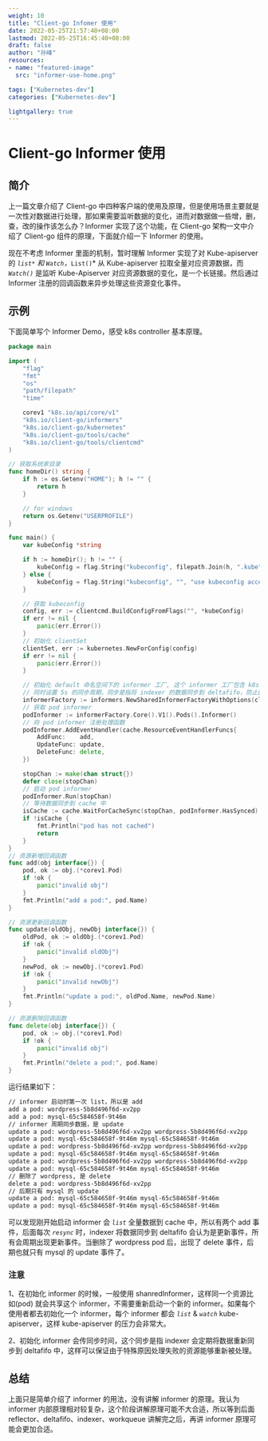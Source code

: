 ```yaml
---
weight: 10
title: "Client-go Infomer 使用"
date: 2022-05-25T21:57:40+08:00
lastmod: 2022-05-25T16:45:40+08:00
draft: false
author: "孙峰"
resources:
- name: "featured-image"
  src: "informer-use-home.png"

tags: ["Kubernetes-dev"]
categories: ["Kubernetes-dev"]

lightgallery: true
---
```

# Client-go Informer 使用

## 简介

上一篇文章介绍了 Client-go 中四种客户端的使用及原理，但是使用场景主要就是一次性对数据进行处理，那如果需要监听数据的变化，进而对数据做一些增，删，查，改的操作该怎么办？Informer 实现了这个功能，在 Client-go 架构一文中介绍了 Client-go 组件的原理，下面就介绍一下 Informer 的使用。

现在不考虑 Informer 里面的机制，暂时理解 Informer 实现了对 Kube-apiserver 的 *`list*` 和 *`Watch`*，*`List()`* 从 Kube-apiserver 拉取全量对应资源数据，而 *`Watch()`* 是监听 Kube-Apiserver 对应资源数据的变化，是一个长链接。然后通过 Informer 注册的回调函数来异步处理这些资源变化事件。

## 示例

下面简单写个 Informer Demo，感受 k8s controller 基本原理。

```go
package main

import (
	"flag"
	"fmt"
	"os"
	"path/filepath"
	"time"

	corev1 "k8s.io/api/core/v1"
	"k8s.io/client-go/informers"
	"k8s.io/client-go/kubernetes"
	"k8s.io/client-go/tools/cache"
	"k8s.io/client-go/tools/clientcmd"
)

// 获取系统家目录
func homeDir() string {
	if h := os.Getenv("HOME"); h != "" {
		return h
	}

	// for windows
	return os.Getenv("USERPROFILE")
}

func main() {
	var kubeConfig *string

	if h := homeDir(); h != "" {
		kubeConfig = flag.String("kubeconfig", filepath.Join(h, ".kube", "config"), "use kubeconfig access to kubeapiserver")
	} else {
		kubeConfig = flag.String("kubeconfig", "", "use kubeconfig access to kubeapiserver")
	}

	// 获取 kubeconfig
	config, err := clientcmd.BuildConfigFromFlags("", *kubeConfig)
	if err != nil {
		panic(err.Error())
	}
	// 初始化 clientSet
	clientSet, err := kubernetes.NewForConfig(config)
	if err != nil {
		panic(err.Error())
	}

	// 初始化 default 命名空间下的 informer 工厂, 这个 informer 工厂包含 k8s 所有内置资源的 informer
	// 同时设置 5s 的同步周期，同步是指将 indexer 的数据同步到 deltafifo，防止因为特殊原因处理失败的数据能够得到重新处理
	informerFactory := informers.NewSharedInformerFactoryWithOptions(clientSet, 5*time.Second, informers.WithNamespace("default"))
	// 获取 pod informer
	podInformer := informerFactory.Core().V1().Pods().Informer()
	// 向 pod informer 注册处理函数
	podInformer.AddEventHandler(cache.ResourceEventHandlerFuncs{
		AddFunc:    add,
		UpdateFunc: update,
		DeleteFunc: delete,
	})

	stopChan := make(chan struct{})
	defer close(stopChan)
	// 启动 pod informer
	podInformer.Run(stopChan)
	// 等待数据同步到 cache 中
	isCache := cache.WaitForCacheSync(stopChan, podInformer.HasSynced)
	if !isCache {
		fmt.Println("pod has not cached")
		return
	}
}
// 资源新增回调函数
func add(obj interface{}) {
	pod, ok := obj.(*corev1.Pod)
	if !ok {
		panic("invalid obj")
	}
	fmt.Println("add a pod:", pod.Name)
}

// 资源更新回调函数
func update(oldObj, newObj interface{}) {
	oldPod, ok := oldObj.(*corev1.Pod)
	if !ok {
		panic("invalid oldObj")
	}
	newPod, ok := newObj.(*corev1.Pod)
	if !ok {
		panic("invalid newObj")
	}
	fmt.Println("update a pod:", oldPod.Name, newPod.Name)
}

// 资源删除回调函数
func delete(obj interface{}) {
	pod, ok := obj.(*corev1.Pod)
	if !ok {
		panic("invalid obj")
	}
	fmt.Println("delete a pod:", pod.Name)
}
```

运行结果如下：

```bash
// informer 启动时第一次 list，所以是 add 
add a pod: wordpress-5b8d496f6d-xv2pp
add a pod: mysql-65c584658f-9t46m
// informer 周期同步数据，是 update
update a pod: wordpress-5b8d496f6d-xv2pp wordpress-5b8d496f6d-xv2pp
update a pod: mysql-65c584658f-9t46m mysql-65c584658f-9t46m
update a pod: wordpress-5b8d496f6d-xv2pp wordpress-5b8d496f6d-xv2pp
update a pod: mysql-65c584658f-9t46m mysql-65c584658f-9t46m
update a pod: wordpress-5b8d496f6d-xv2pp wordpress-5b8d496f6d-xv2pp
update a pod: mysql-65c584658f-9t46m mysql-65c584658f-9t46m
// 删除了 wordpress, 是 delete
delete a pod: wordpress-5b8d496f6d-xv2pp
// 后期只有 mysql 的 update
update a pod: mysql-65c584658f-9t46m mysql-65c584658f-9t46m
update a pod: mysql-65c584658f-9t46m mysql-65c584658f-9t46m
```

可以发现刚开始启动 informer 会 *`list`* 全量数据到 cache 中，所以有两个 add 事件，后面每次 *`resync`* 时，indexer 将数据同步到 deltafifo 会认为是更新事件，所有会周期出现更新事件。当删除了 wordpress pod 后，出现了 delete 事件，后期也就只有 mysql 的 update 事件了。

### 注意

1、在初始化 informer 的时候，一般使用 shanredInformer，这样同一个资源比如(pod) 就会共享这个 informer，不需要重新启动一个新的 informer。如果每个使用者都去初始化一个 informer，每个 informer 都会 *`list`* & *`watch`* kube-apiserver，这样 kube-apiserver 的压力会非常大。

2、初始化 informer 会传同步时间，这个同步是指 indexer 会定期将数据重新同步到 deltafifo 中，这样可以保证由于特殊原因处理失败的资源能够重新被处理。

## 总结

上面只是简单介绍了 informer 的用法，没有讲解 informer 的原理。我认为 informer 内部原理相对较复杂，这个阶段讲解原理可能不大合适，所以等到后面 reflector、deltafifo、indexer、workqueue 讲解完之后，再讲 informer 原理可能会更加合适。